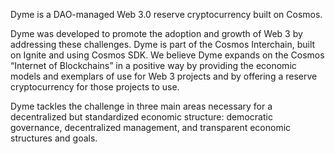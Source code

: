 Dyme is a DAO-managed Web 3.0 reserve cryptocurrency built on Cosmos.

Dyme was developed to promote the adoption and growth of Web 3 by addressing these challenges. Dyme is part of the Cosmos Interchain, built on Ignite and using Cosmos SDK. We believe Dyme expands on the Cosmos “Internet of Blockchains” in a positive way by providing the economic models and exemplars of use for Web 3 projects and by offering a reserve cryptocurrency for those projects to use.

Dyme tackles the challenge in three main areas necessary for a decentralized but standardized economic structure: democratic governance, decentralized management, and transparent economic structures and goals.
